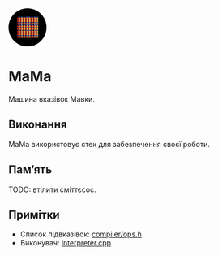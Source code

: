 <img src="../assets/mama_logo.png" width="75" height="75" /> 

# МаМа

Машина вказівок Мавки.

## Виконання

МаМа використовує стек для забезпечення своєї роботи.

## Памʼять

TODO: втілити сміттєсос.

## Примітки

- Список підвказівок: [compiler/ops.h](./compiler/ops.h)
- Виконувач: [interpreter.cpp](./interpreter.cpp)